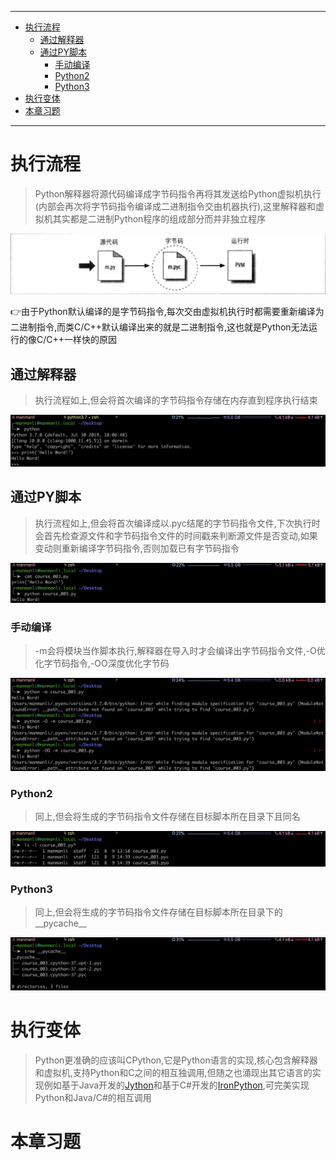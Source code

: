 ----

* [执行流程](#执行流程)
  * [通过解释器](#通过解释器)
  * [通过PY脚本](#通过PY脚本)
    * [手动编译](#手动编译)
    * [Python2](#Python2)
    * [Python3](#Python3)
* [执行变体](#执行变体)
* [本章习题](#本章习题)

----

# 执行流程

> Python解释器将源代码编译成字节码指令再将其发送给Python虚拟机执行(内部会再次将字节码指令编译成二进制指令交由机器执行),这里解释器和虚拟机其实都是二进制Python程序的组成部分而并非独立程序

![image-20190809144642783](程序执行.assets/image-20190809144642783.png)

:point_right: ​由于Python默认编译的是字节码指令,每次交由虚拟机执行时都需要重新编译为二进制指令,而类C/C++默认编译出来的就是二进制指令,这也就是Python无法运行的像C/C++一样快的原因

## 通过解释器

> 执行流程如上,但会将首次编译的字节码指令存储在内存直到程序执行结束

![image-20190809133736326](程序执行.assets/image-20190809133736326.png)

## 通过PY脚本

> 执行流程如上,但会将首次编译成以.pyc结尾的字节码指令文件,下次执行时会首先检查源文件和字节码指令文件的时间戳来判断源文件是否变动,如果变动则重新编译字节码指令,否则加载已有字节码指令

![image-20190809135944682](程序执行.assets/image-20190809135944682.png)

### 手动编译

> \-m会将模块当作脚本执行,解释器在导入时才会编译出字节码指令文件,\-O优化字节码指令,\-OO深度优化字节码

![image-20190809143624248](程序执行.assets/image-20190809143624248.png)

### Python2

> 同上,但会将生成的字节码指令文件存储在目标脚本所在目录下且同名

![image-20190809144058776](程序执行.assets/image-20190809144058776.png)

### Python3

> 同上,但会将生成的字节码指令文件存储在目标脚本所在目录下的\_\_pycache\_\_

![image-20190809143813561](程序执行.assets/image-20190809143813561.png)

# 执行变体

> Python更准确的应该叫CPython,它是Python语言的实现,核心包含解释器和虚拟机,支持Python和C之间的相互独调用,但随之也涌现出其它语言的实现例如基于Java开发的[Jython](https://www.jython.org/)和基于C#开发的[IronPython](https://ironpython.net/),可完美实现Python和Java/C#的相互调用

# 本章习题

